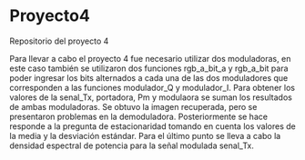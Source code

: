 # Proyecto4
Repositorio del proyecto 4

Para llevar a cabo el proyecto 4 fue necesario utilizar dos moduladoras, en este caso también se utilizaron dos funciones rgb_a_bit_a y rgb_a_bit para poder
ingresar los bits alternados a cada una de las dos moduladores que corresponden a las funciones modulador_Q y modulador_I. Para obtener los valores de la senal_Tx, portadora, Pm y modulaora se suman los resultados de ambas moduladoras.
Se obtuvo la imagen recuperada, pero se presentaron problemas en la demoduladora. Posteriormente se hace responde a la pregunta de estacionaridad tomando en cuenta los valores de la media y la desviación estándar. Para el último punto se lleva a cabo la densidad espectral de potencia para la señal modulada senal_Tx.
